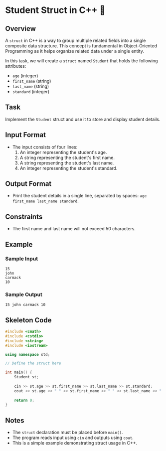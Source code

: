 # Student Struct in C++ 📑

## Overview
A `struct` in C++ is a way to group multiple related fields into a single composite data structure. This concept is fundamental in Object-Oriented Programming as it helps organize related data under a single entity.

In this task, we will create a `struct` named `Student` that holds the following attributes:
- `age` (integer)
- `first_name` (string)
- `last_name` (string)
- `standard` (integer)

## Task
Implement the `Student` struct and use it to store and display student details.

## Input Format
- The input consists of four lines:
  1. An integer representing the student's age.
  2. A string representing the student's first name.
  3. A string representing the student's last name.
  4. An integer representing the student's standard.

## Output Format
- Print the student details in a single line, separated by spaces: `age first_name last_name standard`.

## Constraints
- The first name and last name will not exceed 50 characters.

## Example

### Sample Input
```
15
john
carmack
10
```

### Sample Output
```
15 john carmack 10
```

## Skeleton Code
```cpp
#include <cmath>
#include <cstdio>
#include <string>
#include <iostream>

using namespace std;

// Define the struct here

int main() {
    Student st;
    
    cin >> st.age >> st.first_name >> st.last_name >> st.standard;
    cout << st.age << " " << st.first_name << " " << st.last_name << " " << st.standard;
    
    return 0;
}
```

## Notes
- The `struct` declaration must be placed before `main()`.
- The program reads input using `cin` and outputs using `cout`.
- This is a simple example demonstrating struct usage in C++.

